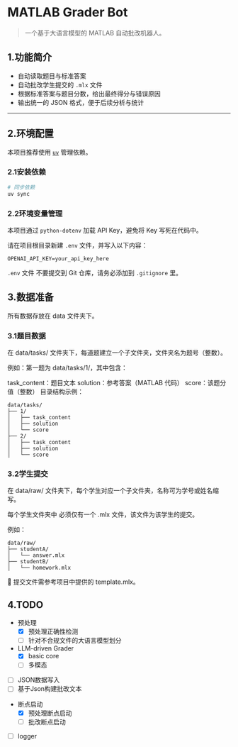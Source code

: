 # MATLAB Grader Bot

> 一个基于大语言模型的 MATLAB 自动批改机器人。

## 1.功能简介

- 自动读取题目与标准答案
- 自动批改学生提交的 `.mlx` 文件
- 根据标准答案与题目分数，给出最终得分与错误原因
- 输出统一的 JSON 格式，便于后续分析与统计

---

## 2.环境配置

本项目推荐使用 [`uv`](https://github.com/astral-sh/uv) 管理依赖。

### 2.1安装依赖

```bash
# 同步依赖
uv sync
```


### 2.2环境变量管理
本项目通过 `python-dotenv` 加载 API Key，避免将 Key 写死在代码中。

请在项目根目录新建 `.env` 文件，并写入以下内容：

```
OPENAI_API_KEY=your_api_key_here
```
`.env` 文件 不要提交到 Git 仓库，请务必添加到 `.gitignore` 里。

## 3.数据准备
所有数据存放在 data 文件夹下。

### 3.1题目数据
在 data/tasks/ 文件夹下，每道题建立一个子文件夹，文件夹名为题号（整数）。

例如：第一题为 data/tasks/1/，其中包含：

task_content：题目文本
solution：参考答案（MATLAB 代码）
score：该题分值（整数）
目录结构示例：

```
data/tasks/
├── 1/
│   ├── task_content
│   ├── solution
│   └── score
├── 2/
│   ├── task_content
│   ├── solution
│   └── score
```

### 3.2学生提交
在 data/raw/ 文件夹下，每个学生对应一个子文件夹，名称可为学号或姓名缩写。

每个学生文件夹中 必须仅有一个 .mlx 文件，该文件为该学生的提交。

例如：

```
data/raw/
├── studentA/
│   └── answer.mlx
├── studentB/
│   └── homework.mlx
```

📌 提交文件需参考项目中提供的 template.mlx。

## 4.TODO
- 预处理
  - [x] 预处理正确性检测
  - [ ] 针对不合规文件的大语言模型划分
- LLM-driven Grader
  - [x] basic core
  - [ ] 多模态
- [ ] JSON数据写入
- [ ] 基于Json构建批改文本
- 断点启动
  - [x] 预处理断点启动
  - [ ] 批改断点启动
- [ ] logger